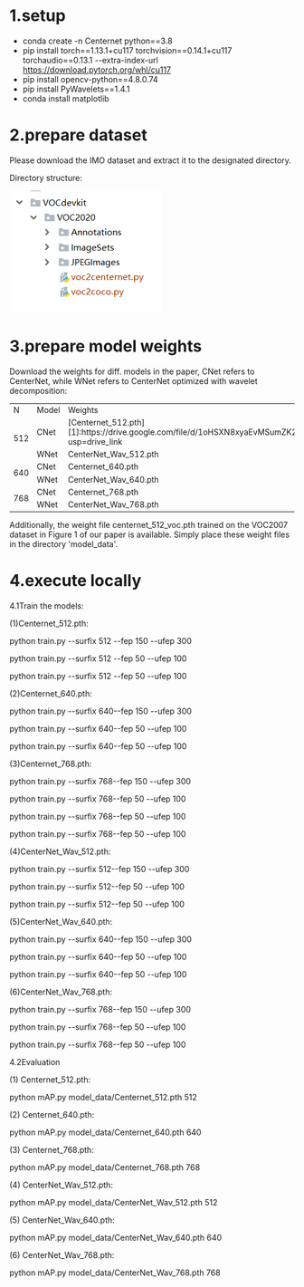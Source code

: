 # 1.setup
* conda create -n Centernet python==3.8
* pip install torch==1.13.1+cu117 torchvision==0.14.1+cu117 torchaudio==0.13.1 --extra-index-url https://download.pytorch.org/whl/cu117
* pip install opencv-python==4.8.0.74
* pip install PyWavelets==1.4.1
* conda install matplotlib

# 2.prepare dataset

Please download the IMO dataset and extract it to the designated directory.

Directory structure:

<img src="image1.png" id="image1">

# 3.prepare model weights


Download the weights for diff. models in the paper, CNet refers to CenterNet, while WNet refers to CenterNet optimized with wavelet decomposition:

<table id="table1">
<tr>
<td>N</td>
<td>Model</td>
<td>Weights</td>
</tr>
<tr>
<td rowspan="2">512</td>
<td>CNet</td>
<td>[Centernet_512.pth][1]:https://drive.google.com/file/d/1oHSXN8xyaEvMSumZK2l2De7odXUR1QDg/view?usp=drive_link</td>
</tr>
<tr>
<td>WNet</td>
<td>CenterNet_Wav_512.pth</td>
</tr>
<tr>
<td rowspan="2">640</td>
<td>CNet</td>
<td>Centernet_640.pth</td>
</tr>
<tr>
<td>WNet</td>
<td>CenterNet_Wav_640.pth</td>
</tr>
<tr>
<td rowspan="2">768</td>
<td>CNet</td>
<td>Centernet_768.pth</td>
</tr>
<tr>
<td>WNet</td>
<td>CenterNet_Wav_768.pth</td>
</tr>
</table>

Additionally, the weight file centernet_512_voc.pth trained on the VOC2007 dataset in Figure 1 of our paper is available. Simply place these weight files in the directory 'model_data'.

# 4.execute locally

4.1Train the models:

(1)Centernet_512.pth:

python train.py --surfix 512 --fep 150 --ufep 300

python train.py --surfix 512 --fep 50 --ufep 100

python train.py --surfix 512 --fep 50 --ufep 100

(2)Centernet_640.pth:

python train.py --surfix 640--fep 150 --ufep 300

python train.py --surfix 640--fep 50 --ufep 100

python train.py --surfix 640--fep 50 --ufep 100

(3)Centernet_768.pth:

python train.py --surfix 768--fep 150 --ufep 300

python train.py --surfix 768--fep 50 --ufep 100

python train.py --surfix 768--fep 50 --ufep 100

python train.py --surfix 768--fep 50 --ufep 100

(4)CenterNet_Wav_512.pth:

python train.py --surfix 512--fep 150 --ufep 300

python train.py --surfix 512--fep 50 --ufep 100

python train.py --surfix 512--fep 50 --ufep 100

(5)CenterNet_Wav_640.pth:

python train.py --surfix 640--fep 150 --ufep 300

python train.py --surfix 640--fep 50 --ufep 100

python train.py --surfix 640--fep 50 --ufep 100

(6)CenterNet_Wav_768.pth:

python train.py --surfix 768--fep 150 --ufep 300

python train.py --surfix 768--fep 50 --ufep 100

python train.py --surfix 768--fep 50 --ufep 100

4.2Evaluation

(1) Centernet_512.pth:

python mAP.py model_data/Centernet_512.pth 512

(2) Centernet_640.pth:

python mAP.py model_data/Centernet_640.pth 640

(3) Centernet_768.pth:

python mAP.py model_data/Centernet_768.pth 768

(4) CenterNet_Wav_512.pth:

python mAP.py model_data/CenterNet_Wav_512.pth 512

(5) CenterNet_Wav_640.pth:



python mAP.py model_data/CenterNet_Wav_640.pth 640

(6) CenterNet_Wav_768.pth:

python mAP.py model_data/CenterNet_Wav_768.pth 768
